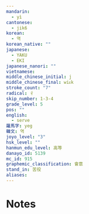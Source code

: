 ```yaml
---
mandarin:
  - yì
cantonese:
  - jik6
korean:
  - 역
korean_native: ""
japanese:
  - YAKU
  - EKI
japanese_nanori: ""
vietnamese:
middle_chinese_initial: j
middle_chinese_final: wiᴇk
stroke_count: "7"
radical: 彳
skip_number: 1-3-4
grade_level: 5
pos: ""
english:
  - serve
羅馬字: yeg
韓文: 역
joyo_level: "3"
hsk_level: ""
hanmun_edu_level: 高等
danayo_id: 5139
mc_id: 915
graphemic_classification: 會意
stand_in: 苦役
aliases:
---
```


# Notes

